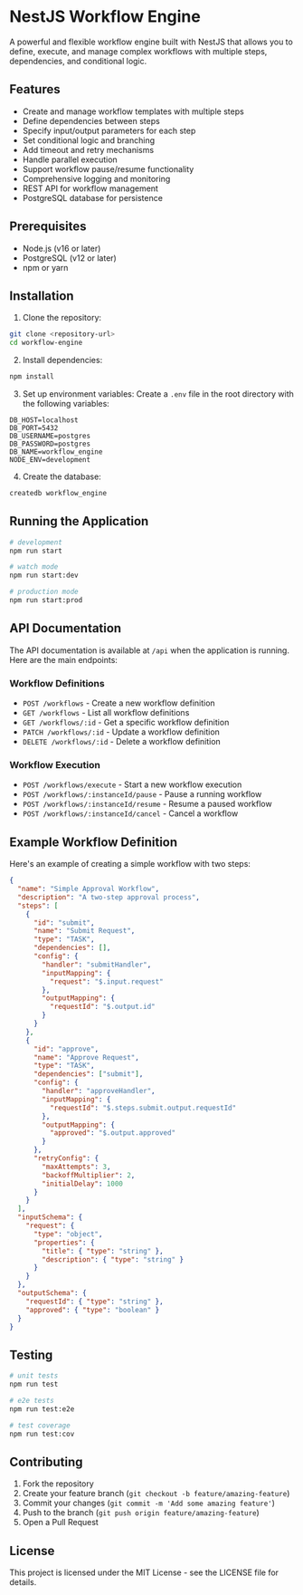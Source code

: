 # NestJS Workflow Engine

A powerful and flexible workflow engine built with NestJS that allows you to define, execute, and manage complex workflows with multiple steps, dependencies, and conditional logic.

## Features

- Create and manage workflow templates with multiple steps
- Define dependencies between steps
- Specify input/output parameters for each step
- Set conditional logic and branching
- Add timeout and retry mechanisms
- Handle parallel execution
- Support workflow pause/resume functionality
- Comprehensive logging and monitoring
- REST API for workflow management
- PostgreSQL database for persistence

## Prerequisites

- Node.js (v16 or later)
- PostgreSQL (v12 or later)
- npm or yarn

## Installation

1. Clone the repository:
```bash
git clone <repository-url>
cd workflow-engine
```

2. Install dependencies:
```bash
npm install
```

3. Set up environment variables:
Create a `.env` file in the root directory with the following variables:
```env
DB_HOST=localhost
DB_PORT=5432
DB_USERNAME=postgres
DB_PASSWORD=postgres
DB_NAME=workflow_engine
NODE_ENV=development
```

4. Create the database:
```bash
createdb workflow_engine
```

## Running the Application

```bash
# development
npm run start

# watch mode
npm run start:dev

# production mode
npm run start:prod
```

## API Documentation

The API documentation is available at `/api` when the application is running. Here are the main endpoints:

### Workflow Definitions

- `POST /workflows` - Create a new workflow definition
- `GET /workflows` - List all workflow definitions
- `GET /workflows/:id` - Get a specific workflow definition
- `PATCH /workflows/:id` - Update a workflow definition
- `DELETE /workflows/:id` - Delete a workflow definition

### Workflow Execution

- `POST /workflows/execute` - Start a new workflow execution
- `POST /workflows/:instanceId/pause` - Pause a running workflow
- `POST /workflows/:instanceId/resume` - Resume a paused workflow
- `POST /workflows/:instanceId/cancel` - Cancel a workflow

## Example Workflow Definition

Here's an example of creating a simple workflow with two steps:

```json
{
  "name": "Simple Approval Workflow",
  "description": "A two-step approval process",
  "steps": [
    {
      "id": "submit",
      "name": "Submit Request",
      "type": "TASK",
      "dependencies": [],
      "config": {
        "handler": "submitHandler",
        "inputMapping": {
          "request": "$.input.request"
        },
        "outputMapping": {
          "requestId": "$.output.id"
        }
      }
    },
    {
      "id": "approve",
      "name": "Approve Request",
      "type": "TASK",
      "dependencies": ["submit"],
      "config": {
        "handler": "approveHandler",
        "inputMapping": {
          "requestId": "$.steps.submit.output.requestId"
        },
        "outputMapping": {
          "approved": "$.output.approved"
        }
      },
      "retryConfig": {
        "maxAttempts": 3,
        "backoffMultiplier": 2,
        "initialDelay": 1000
      }
    }
  ],
  "inputSchema": {
    "request": {
      "type": "object",
      "properties": {
        "title": { "type": "string" },
        "description": { "type": "string" }
      }
    }
  },
  "outputSchema": {
    "requestId": { "type": "string" },
    "approved": { "type": "boolean" }
  }
}
```

## Testing

```bash
# unit tests
npm run test

# e2e tests
npm run test:e2e

# test coverage
npm run test:cov
```

## Contributing

1. Fork the repository
2. Create your feature branch (`git checkout -b feature/amazing-feature`)
3. Commit your changes (`git commit -m 'Add some amazing feature'`)
4. Push to the branch (`git push origin feature/amazing-feature`)
5. Open a Pull Request

## License

This project is licensed under the MIT License - see the LICENSE file for details.

